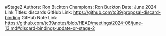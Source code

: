 #Stage2
Authors: Ron Buckton
Champions: Ron Buckton
Date: June 2024
Link Titles: discards
GitHub Link: https://github.com/tc39/proposal-discard-binding
GitHub Note Link: https://github.com/tc39/notes/blob/HEAD/meetings/2024-06/june-13.md#discard-bindings-update-or-stage-2
